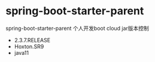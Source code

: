 # spring-boot-starter-parent
spring-boot-starter-parent
个人开发boot cloud jar版本控制

* 2.3.7.RELEASE
* Hoxton.SR9
* java11